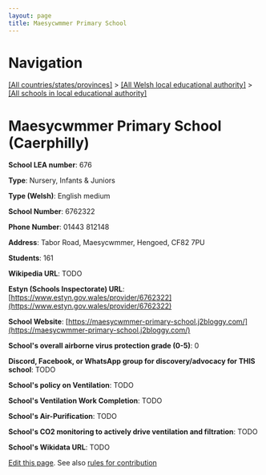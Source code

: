```yaml
---
layout: page
title: Maesycwmmer Primary School
---
```

# Navigation

[[All countries/states/provinces]](../../..) > [[All Welsh local educational authority]](../..) > [[All schools in local educational authority]](..)

# Maesycwmmer Primary School (Caerphilly)

**School LEA number**: 676

**Type**: Nursery, Infants & Juniors

**Type (Welsh)**: English medium

**School Number**: 6762322

**Phone Number**: 01443 812148

**Address**: Tabor Road, Maesycwmmer, Hengoed, CF82 7PU

**Students**: 161

**Wikipedia URL**: TODO

**Estyn (Schools Inspectorate) URL**: [https://www.estyn.gov.wales/provider/6762322](https://www.estyn.gov.wales/provider/6762322)

**School Website**: [https://maesycwmmer-primary-school.j2bloggy.com/](https://maesycwmmer-primary-school.j2bloggy.com/)

**School's overall airborne virus protection grade (0-5)**: 0

**Discord, Facebook, or WhatsApp group for discovery/advocacy for THIS school**: TODO

**School's policy on Ventilation**: TODO

**School's Ventilation Work Completion**: TODO

**School's Air-Purification**: TODO

**School's CO2 monitoring to actively drive ventilation and filtration**: TODO

**School's Wikidata URL**: TODO




[Edit this page](https://github.com/ventilate-schools/Wales/edit/prif/./Caerphilly/Maesycwmmer_Primary_School.md). See also [rules for contribution](../../../contribution-rules/)